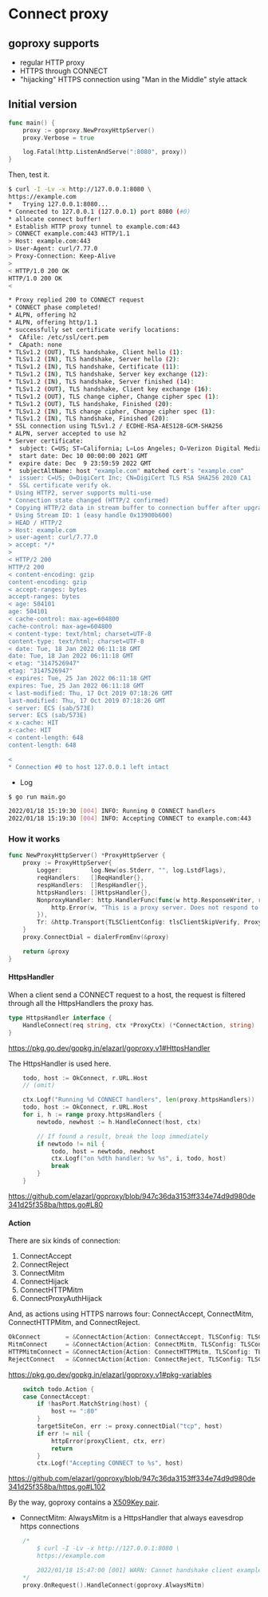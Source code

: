 # Connect proxy

## goproxy supports

- regular HTTP proxy
- HTTPS through CONNECT
- "hijacking" HTTPS connection using "Man in the Middle" style attack

## Initial version

```go
func main() {
	proxy := goproxy.NewProxyHttpServer()
	proxy.Verbose = true

	log.Fatal(http.ListenAndServe(":8080", proxy))
}
```

Then, test it.

```bash
$ curl -I -Lv -x http://127.0.0.1:8080 \
https://example.com
*   Trying 127.0.0.1:8080...
* Connected to 127.0.0.1 (127.0.0.1) port 8080 (#0)
* allocate connect buffer!
* Establish HTTP proxy tunnel to example.com:443
> CONNECT example.com:443 HTTP/1.1
> Host: example.com:443
> User-Agent: curl/7.77.0
> Proxy-Connection: Keep-Alive
>
< HTTP/1.0 200 OK
HTTP/1.0 200 OK
<

* Proxy replied 200 to CONNECT request
* CONNECT phase completed!
* ALPN, offering h2
* ALPN, offering http/1.1
* successfully set certificate verify locations:
*  CAfile: /etc/ssl/cert.pem
*  CApath: none
* TLSv1.2 (OUT), TLS handshake, Client hello (1):
* TLSv1.2 (IN), TLS handshake, Server hello (2):
* TLSv1.2 (IN), TLS handshake, Certificate (11):
* TLSv1.2 (IN), TLS handshake, Server key exchange (12):
* TLSv1.2 (IN), TLS handshake, Server finished (14):
* TLSv1.2 (OUT), TLS handshake, Client key exchange (16):
* TLSv1.2 (OUT), TLS change cipher, Change cipher spec (1):
* TLSv1.2 (OUT), TLS handshake, Finished (20):
* TLSv1.2 (IN), TLS change cipher, Change cipher spec (1):
* TLSv1.2 (IN), TLS handshake, Finished (20):
* SSL connection using TLSv1.2 / ECDHE-RSA-AES128-GCM-SHA256
* ALPN, server accepted to use h2
* Server certificate:
*  subject: C=US; ST=California; L=Los Angeles; O=Verizon Digital Media Services, Inc.; CN=www.example.org
*  start date: Dec 10 00:00:00 2021 GMT
*  expire date: Dec  9 23:59:59 2022 GMT
*  subjectAltName: host "example.com" matched cert's "example.com"
*  issuer: C=US; O=DigiCert Inc; CN=DigiCert TLS RSA SHA256 2020 CA1
*  SSL certificate verify ok.
* Using HTTP2, server supports multi-use
* Connection state changed (HTTP/2 confirmed)
* Copying HTTP/2 data in stream buffer to connection buffer after upgrade: len=0
* Using Stream ID: 1 (easy handle 0x13900b600)
> HEAD / HTTP/2
> Host: example.com
> user-agent: curl/7.77.0
> accept: */*
>
< HTTP/2 200
HTTP/2 200
< content-encoding: gzip
content-encoding: gzip
< accept-ranges: bytes
accept-ranges: bytes
< age: 504101
age: 504101
< cache-control: max-age=604800
cache-control: max-age=604800
< content-type: text/html; charset=UTF-8
content-type: text/html; charset=UTF-8
< date: Tue, 18 Jan 2022 06:11:18 GMT
date: Tue, 18 Jan 2022 06:11:18 GMT
< etag: "3147526947"
etag: "3147526947"
< expires: Tue, 25 Jan 2022 06:11:18 GMT
expires: Tue, 25 Jan 2022 06:11:18 GMT
< last-modified: Thu, 17 Oct 2019 07:18:26 GMT
last-modified: Thu, 17 Oct 2019 07:18:26 GMT
< server: ECS (sab/573E)
server: ECS (sab/573E)
< x-cache: HIT
x-cache: HIT
< content-length: 648
content-length: 648

<
* Connection #0 to host 127.0.0.1 left intact
```

- Log

```bash
$ go run main.go

2022/01/18 15:19:30 [004] INFO: Running 0 CONNECT handlers
2022/01/18 15:19:30 [004] INFO: Accepting CONNECT to example.com:443
```

### How it works

```go
func NewProxyHttpServer() *ProxyHttpServer {
	proxy := ProxyHttpServer{
		Logger:        log.New(os.Stderr, "", log.LstdFlags),
		reqHandlers:   []ReqHandler{},
		respHandlers:  []RespHandler{},
		httpsHandlers: []HttpsHandler{},
		NonproxyHandler: http.HandlerFunc(func(w http.ResponseWriter, req *http.Request) {
			http.Error(w, "This is a proxy server. Does not respond to non-proxy requests.", 500)
		}),
		Tr: &http.Transport{TLSClientConfig: tlsClientSkipVerify, Proxy: http.ProxyFromEnvironment},
	}
	proxy.ConnectDial = dialerFromEnv(&proxy)

	return &proxy
}
```

#### HttpsHandler

When a client send a CONNECT request to a host, 
the request is filtered through all the HttpsHandlers the proxy has.

```go
type HttpsHandler interface {
	HandleConnect(req string, ctx *ProxyCtx) (*ConnectAction, string)
}
```

https://pkg.go.dev/gopkg.in/elazarl/goproxy.v1#HttpsHandler

The HttpsHandler is used here.

```go
	todo, host := OkConnect, r.URL.Host
    // (omit)

	ctx.Logf("Running %d CONNECT handlers", len(proxy.httpsHandlers))
	todo, host := OkConnect, r.URL.Host
	for i, h := range proxy.httpsHandlers {
		newtodo, newhost := h.HandleConnect(host, ctx)

		// If found a result, break the loop immediately
		if newtodo != nil {
			todo, host = newtodo, newhost
			ctx.Logf("on %dth handler: %v %s", i, todo, host)
			break
		}
	}
```

https://github.com/elazarl/goproxy/blob/947c36da3153ff334e74d9d980de341d25f358ba/https.go#L80

#### Action

There are six kinds of connection:

1. ConnectAccept
2. ConnectReject
3. ConnectMitm
4. ConnectHijack
5. ConnectHTTPMitm
6. ConnectProxyAuthHijack

And, as actions using HTTPS narrows four: ConnectAccept, ConnectMitm, ConnectHTTPMitm, and ConnectReject.

```go
OkConnect       = &ConnectAction{Action: ConnectAccept, TLSConfig: TLSConfigFromCA(&GoproxyCa)}
MitmConnect     = &ConnectAction{Action: ConnectMitm, TLSConfig: TLSConfigFromCA(&GoproxyCa)}
HTTPMitmConnect = &ConnectAction{Action: ConnectHTTPMitm, TLSConfig: TLSConfigFromCA(&GoproxyCa)}
RejectConnect   = &ConnectAction{Action: ConnectReject, TLSConfig: TLSConfigFromCA(&GoproxyCa)}
```

https://pkg.go.dev/gopkg.in/elazarl/goproxy.v1#pkg-variables

```go
	switch todo.Action {
	case ConnectAccept:
		if !hasPort.MatchString(host) {
			host += ":80"
		}
		targetSiteCon, err := proxy.connectDial("tcp", host)
		if err != nil {
			httpError(proxyClient, ctx, err)
			return
		}
		ctx.Logf("Accepting CONNECT to %s", host)
```

https://github.com/elazarl/goproxy/blob/947c36da3153ff334e74d9d980de341d25f358ba/https.go#L102

By the way, goproxy contains a [X509Key pair](https://pkg.go.dev/crypto/tls#X509KeyPair).

- ConnectMitm: AlwaysMitm is a HttpsHandler that always eavesdrop https connections

```go
	/*
		$ curl -I -Lv -x http://127.0.0.1:8080 \
		https://example.com

		2022/01/18 15:47:00 [001] WARN: Cannot handshake client example.com:443 remote error: tls: unknown certificate authority
	*/
	proxy.OnRequest().HandleConnect(goproxy.AlwaysMitm)
```
